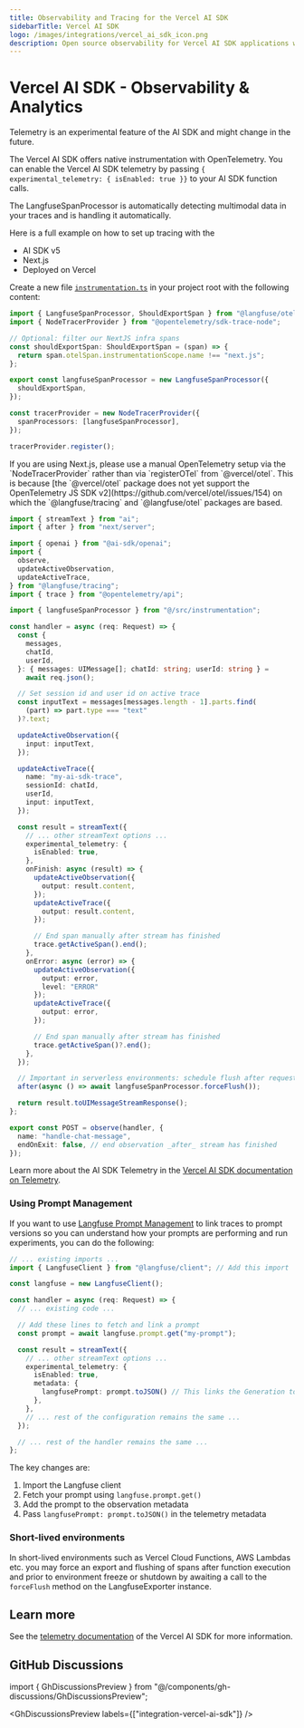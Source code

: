 ```yaml
---
title: Observability and Tracing for the Vercel AI SDK
sidebarTitle: Vercel AI SDK
logo: /images/integrations/vercel_ai_sdk_icon.png
description: Open source observability for Vercel AI SDK applications with Langfuse - metrics, evaluations, prompt management, playground, datasets.
---
```



# Vercel AI SDK - Observability & Analytics

<Callout type="info">
  Telemetry is an experimental feature of the AI SDK and might change in the
  future.
</Callout>

The Vercel AI SDK offers native instrumentation with OpenTelemetry. You can enable the Vercel AI SDK telemetry by passing `{ experimental_telemetry: { isEnabled: true }}` to your AI SDK function calls.

The LangfuseSpanProcessor is automatically detecting multimodal data in your traces and is handling it automatically.

Here is a full example on how to set up tracing with the

- AI SDK v5
- Next.js
- Deployed on Vercel

Create a new file [`instrumentation.ts`](https://nextjs.org/docs/app/api-reference/file-conventions/instrumentation) in your project root with the following content:

```ts filename="instrumentation.ts"
import { LangfuseSpanProcessor, ShouldExportSpan } from "@langfuse/otel";
import { NodeTracerProvider } from "@opentelemetry/sdk-trace-node";

// Optional: filter our NextJS infra spans
const shouldExportSpan: ShouldExportSpan = (span) => {
  return span.otelSpan.instrumentationScope.name !== "next.js";
};

export const langfuseSpanProcessor = new LangfuseSpanProcessor({
  shouldExportSpan,
});

const tracerProvider = new NodeTracerProvider({
  spanProcessors: [langfuseSpanProcessor],
});

tracerProvider.register();
```

<Callout>
  If you are using Next.js, please use a manual OpenTelemetry setup via the
  `NodeTracerProvider` rather than via `registerOTel` from `@vercel/otel`. This
  is because [the `@vercel/otel` package does not yet support the OpenTelemetry
  JS SDK v2](https://github.com/vercel/otel/issues/154) on which the
  `@langfuse/tracing` and `@langfuse/otel` packages are based.
</Callout>

```ts filename="route.ts"
import { streamText } from "ai";
import { after } from "next/server";

import { openai } from "@ai-sdk/openai";
import {
  observe,
  updateActiveObservation,
  updateActiveTrace,
} from "@langfuse/tracing";
import { trace } from "@opentelemetry/api";

import { langfuseSpanProcessor } from "@/src/instrumentation";

const handler = async (req: Request) => {
  const {
    messages,
    chatId,
    userId,
  }: { messages: UIMessage[]; chatId: string; userId: string } =
    await req.json();

  // Set session id and user id on active trace
  const inputText = messages[messages.length - 1].parts.find(
    (part) => part.type === "text"
  )?.text;

  updateActiveObservation({
    input: inputText,
  });

  updateActiveTrace({
    name: "my-ai-sdk-trace",
    sessionId: chatId,
    userId,
    input: inputText,
  });

  const result = streamText({
    // ... other streamText options ...
    experimental_telemetry: {
      isEnabled: true,
    },
    onFinish: async (result) => {
      updateActiveObservation({
        output: result.content,
      });
      updateActiveTrace({
        output: result.content,
      });

      // End span manually after stream has finished
      trace.getActiveSpan().end();
    },
    onError: async (error) => {
      updateActiveObservation({
        output: error,
        level: "ERROR"
      });
      updateActiveTrace({
        output: error,
      });

      // End span manually after stream has finished
      trace.getActiveSpan()?.end();
    },
  });

  // Important in serverless environments: schedule flush after request is finished
  after(async () => await langfuseSpanProcessor.forceFlush());

  return result.toUIMessageStreamResponse();
};

export const POST = observe(handler, {
  name: "handle-chat-message",
  endOnExit: false, // end observation _after_ stream has finished
});
```

Learn more about the AI SDK Telemetry in the [Vercel AI SDK documentation on Telemetry](https://ai-sdk.dev/docs/ai-sdk-core/telemetry).

### Using Prompt Management

If you want to use [Langfuse Prompt Management](/docs/prompt-management) to link traces to prompt versions so you can understand how your prompts are performing and run experiments, you can do the following:

```ts filename="route.ts"
// ... existing imports ...
import { LangfuseClient } from "@langfuse/client"; // Add this import

const langfuse = new LangfuseClient();

const handler = async (req: Request) => {
  // ... existing code ...

  // Add these lines to fetch and link a prompt
  const prompt = await langfuse.prompt.get("my-prompt");

  const result = streamText({
    // ... other streamText options ...
    experimental_telemetry: {
      isEnabled: true,
      metadata: { 
        langfusePrompt: prompt.toJSON() // This links the Generation to your prompt in Langfuse
      },
    },
    // ... rest of the configuration remains the same ...
  });

  // ... rest of the handler remains the same ...
};
```

The key changes are:
1. Import the Langfuse client
2. Fetch your prompt using `langfuse.prompt.get()`
3. Add the prompt to the observation metadata
4. Pass `langfusePrompt: prompt.toJSON()` in the telemetry metadata

### Short-lived environments

In short-lived environments such as Vercel Cloud Functions, AWS Lambdas etc. you may force an export and flushing of spans after function execution and prior to environment freeze or shutdown by awaiting a call to the `forceFlush` method on the LangfuseExporter instance.

## Learn more

See the [telemetry documentation](https://sdk.vercel.ai/docs/ai-sdk-core/telemetry) of the Vercel AI SDK for more information.

## GitHub Discussions

import { GhDiscussionsPreview } from "@/components/gh-discussions/GhDiscussionsPreview";

<GhDiscussionsPreview labels={["integration-vercel-ai-sdk"]} />
